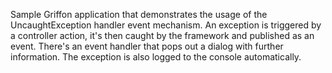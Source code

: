 Sample Griffon application that demonstrates the usage of the UncaughtException
handler event mechanism. An exception is triggered by a controller action, it's
then caught by the framework and published as an event. There's an event handler
that pops out a dialog with further information. The exception is also logged to
the console automatically.
